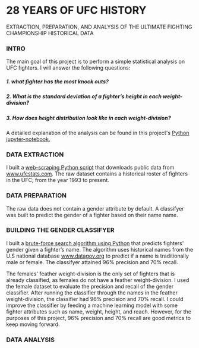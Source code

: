 # 28 YEARS OF UFC HISTORY
EXTRACTION, PREPARATION, AND ANALYSIS OF THE ULTIMATE FIGHTING CHAMPIONSHIP HISTORICAL DATA
### INTRO
The main goal of this project is to perform a simple statistical analysis on UFC fighters. I will answer the following questions:

#####   1. what fighter has the most knock outs?
#####   2. What is the standard deviation of a fighter’s height in each weight-division?
#####   3. How does height distribution look like in each weight-division? 

A detailed explanation of the analysis can be found in this project's [Python jupyter-notebook.](https://github.com/estgarci/UFC-Data-Analysis/blob/main/exploratory_analysis.ipynb)
### DATA EXTRACTION
I built a [web-scraping Python script](https://github.com/estgarci/UFC-Data-Analysis/blob/main/data/extraction/extract_fighters.py) that downloads public data from www.ufcstats.com. The raw dataset contains a historical roster of fighters in the UFC; from the year 1993 to present.
### DATA PREPARATION
The raw data does not contain a gender attribute by default. A classifyer was built to predict the gender of a fighter based on their name name.

### BUILDING THE GENDER CLASSIFYER
I built a [brute-force search algorithm using Python](https://github.com/estgarci/UFC-Data-Analysis/blob/main/name_sex_classifier/sex_classifier.py) that predicts fighters' gender given a fighter’s name. The algorithm uses historical names from the U.S national database www.datagov.org to predict if a name is traditionally male or female. The classifyer attained 96% precision and 70% recall.

The females' feather weight-division is the only set of fighters that is already classified, as females do not have a feather weight-division. I used the female dataset to evaluate the precision and recall of the gender classifier. After running the classifier through the names in the feather weight-division, the classifier had 96% precision and 70% recall. I could improve the classifier by feeding a machine learning model with some fighter attributes such as name, weight, height, and reach. However, for the purposes of this project, 96% precision and 70% recall are good metrics to keep moving forward.
### DATA ANALYSIS

